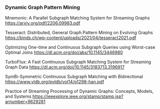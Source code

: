 ### Dynamic Graph Pattern Mining

Mnemonic: A Parallel Subgraph Matching System for Streaming Graphs https://arxiv.org/pdf/2206.09983.pdf

Tesseract: Distributed, General Graph Pattern Mining on Evolving Graphs https://binds.ch/wp-content/uploads/2021/04/tesseract2021.pdf

Optimizing One-time and Continuous Subgraph Queries using Worst-case Optimal Joins https://dl.acm.org/doi/abs/10.1145/3446980

TurboFlux: A Fast Continuous Subgraph Matching System for Streaming Graph Data https://dl.acm.org/doi/10.1145/3183713.3196917

SymBi-Symmetric Continuous Subgraph Matching with Bidirectional https://www.vldb.org/pvldb/vol14/p1298-han.pdf

Practice of Streaming Processing of Dynamic Graphs: Concepts, Models, and Systems https://ieeexplore.ieee.org/stamp/stamp.jsp?arnumber=9629281

